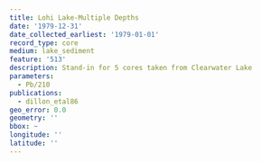 ```yaml
---
title: Lohi Lake-Multiple Depths
date: '1979-12-31'
date_collected_earliest: '1979-01-01'
record_type: core
medium: lake_sediment
feature: '513'
description: Stand-in for 5 cores taken from Clearwater Lake
parameters:
  - Pb/210
publications:
  - dillon_etal86
geo_error: 0.0
geometry: ''
bbox: ~
longitude: ''
latitude: ''
---
```

